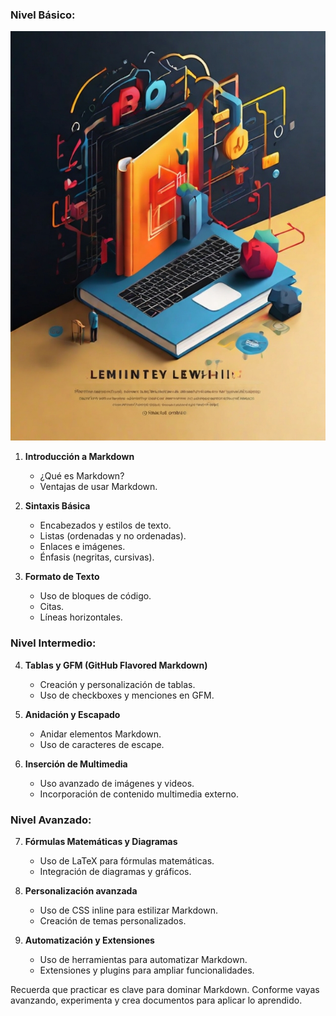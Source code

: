 ### Nivel Básico:

![PortadaMarkdown.jpg](PortadaMarkdown.jpg)

1. **Introducción a Markdown**
    - ¿Qué es Markdown?
    - Ventajas de usar Markdown.

2. **Sintaxis Básica**
    - Encabezados y estilos de texto.
    - Listas (ordenadas y no ordenadas).
    - Enlaces e imágenes.
    - Énfasis (negritas, cursivas).

3. **Formato de Texto**
    - Uso de bloques de código.
    - Citas.
    - Líneas horizontales.

### Nivel Intermedio:
4. **Tablas y GFM (GitHub Flavored Markdown)**
    - Creación y personalización de tablas.
    - Uso de checkboxes y menciones en GFM.

5. **Anidación y Escapado**
    - Anidar elementos Markdown.
    - Uso de caracteres de escape.

6. **Inserción de Multimedia**
    - Uso avanzado de imágenes y videos.
    - Incorporación de contenido multimedia externo.

### Nivel Avanzado:
7. **Fórmulas Matemáticas y Diagramas**
    - Uso de LaTeX para fórmulas matemáticas.
    - Integración de diagramas y gráficos.

8. **Personalización avanzada**
    - Uso de CSS inline para estilizar Markdown.
    - Creación de temas personalizados.

9. **Automatización y Extensiones**
    - Uso de herramientas para automatizar Markdown.
    - Extensiones y plugins para ampliar funcionalidades.

Recuerda que practicar es clave para dominar Markdown. Conforme vayas avanzando, experimenta y crea documentos para aplicar lo aprendido.

